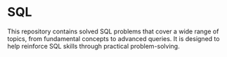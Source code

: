 # SQL
This repository contains solved SQL problems that cover a wide range of topics, from fundamental concepts to advanced queries. It is designed to help reinforce SQL skills through practical problem-solving.
